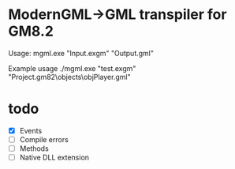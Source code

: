 # ModernGML->GML transpiler for GM8.2
Usage:
mgml.exe "Input.exgm" "Output.gml"

Example usage
./mgml.exe "test.exgm" "Project.gm82\objects\objPlayer.gml"

# todo
- [x] Events
- [ ] Compile errors
- [ ] Methods
- [ ] Native DLL extension